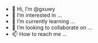 - 👋 Hi, I’m @gxuwy
- 👀 I’m interested in ...
- 🌱 I’m currently learning ...
- 💞️ I’m looking to collaborate on ...
- 📫 How to reach me ...

<!---
gxuwy/gxuwy is a ✨ special ✨ repository because its `README.md` (this file) appears on your GitHub profile.
You can click the Preview link to take a look at your changes.
--->
